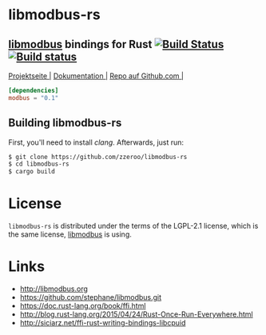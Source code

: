 # libmodbus-rs
## [libmodbus](http://libmodbus.org/) bindings for Rust [![Build Status](https://travis-ci.org/zzeroo/libmodbus-rs.svg?branch=master)](https://travis-ci.org/zzeroo/libmodbus-rs) [![Build status](https://ci.appveyor.com/api/projects/status/dfjyswsgj6menctw?svg=true)](https://ci.appveyor.com/project/zzeroo/libmodbus-rs)

[Projektseite |][homepage]&nbsp;[Dokumentation |][doku]&nbsp;[Repo auf Github.com |][repo]


```toml
[dependencies]
modbus = "0.1"
```

## Building libmodbus-rs

First, you'll need to install _clang_. Afterwards, just run:

```sh
$ git clone https://github.com/zzeroo/libmodbus-rs
$ cd libmodbus-rs
$ cargo build
```

# License
`libmodbus-rs` is distributed under the terms of the LGPL-2.1 license,
which is the same license, [libmodbus](http://libmodbus.org/) is using.



# Links
* http://libmodbus.org
* https://github.com/stephane/libmodbus.git
* https://doc.rust-lang.org/book/ffi.html
* http://blog.rust-lang.org/2015/04/24/Rust-Once-Run-Everywhere.html
* http://siciarz.net/ffi-rust-writing-bindings-libcpuid

[homepage]: http://zzeroo.github.io/libmodbus-rs
[repo]: https://github.com/zzeroo/libmodbus-rs
[doku]: http://zzeroo.github.io/libmodbus-rs/modbus_rs/index.html
[libmodbus]: http://libmodbus.org
